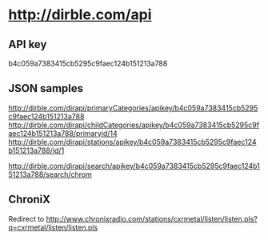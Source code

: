 http://dirble.com/api
=====================

API key
-------
b4c059a7383415cb5295c9faec124b151213a788

JSON samples
------------

http://dirble.com/dirapi/primaryCategories/apikey/b4c059a7383415cb5295c9faec124b151213a788
http://dirble.com/dirapi/childCategories/apikey/b4c059a7383415cb5295c9faec124b151213a788/primaryid/14
http://dirble.com/dirapi/stations/apikey/b4c059a7383415cb5295c9faec124b151213a788/id/1

http://dirble.com/dirapi/search/apikey/b4c059a7383415cb5295c9faec124b151213a788/search/chrom

ChroniX
-------
Redirect to http://www.chronixradio.com/stations/cxrmetal/listen/listen.pls?q=cxrmetal/listen/listen.pls